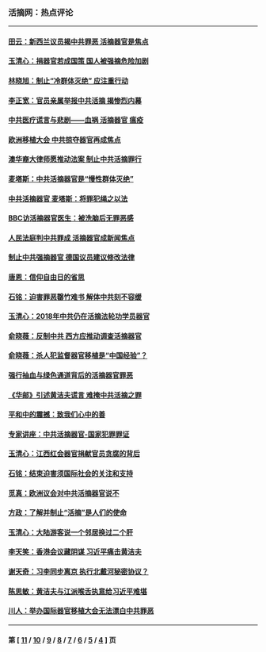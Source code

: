### 活摘网：热点评论
---
#### [田云：新西兰议员揭中共罪恶 活摘器官是焦点](../../pages/nf5879/n13070629.md?07100430) 
#### [玉清心：捐器官若成国策 国人被强摘危险加剧](../../pages/nf5879/n12802713.md?07100430) 
#### [林晓旭：制止“冷群体灭绝” 应注重行动](../../pages/nf5879/n12779736.md?07100430) 
#### [李正宽：官员亲属举报中共活摘 揭惨烈内幕](../../pages/nf5879/n12684490.md?07100430) 
#### [中共医疗谎言与悲剧——血祸 活摘器官 瘟疫](../../pages/nf5879/n12372103.md?07100430) 
#### [欧洲移植大会 中共掠夺器官再成焦点](../../pages/nf5879/n11538883.md?07100430) 
#### [澳华裔大律师愿推动法案 制止中共活摘罪行](../../pages/nf5879/n11377039.md?07100430) 
#### [麦塔斯：中共活摘器官是“慢性群体灭绝”](../../pages/nf5879/n11350529.md?07100430) 
#### [中共活摘器官 麦塔斯：将罪犯绳之以法](../../pages/nf5879/n11347973.md?07100430) 
#### [BBC访活摘器官医生：被洗脑后无罪恶感](../../pages/nf5879/n11335935.md?07100430) 
#### [人民法庭判中共罪成 活摘器官成新闻焦点](../../pages/nf5879/n11331578.md?07100430) 
#### [制止中共强摘器官 德国议员建议修改法律](../../pages/nf5879/n11249451.md?07100430) 
#### [唐恩：信仰自由日的省思](../../pages/nf5879/n11003525.md?07100430) 
#### [石铭：迫害罪恶罄竹难书  解体中共刻不容缓](../../pages/nf5879/n10942855.md?07100430) 
#### [玉清心：2018年中共仍在活摘法轮功学员器官](../../pages/nf5879/n10914646.md?07100430) 
#### [俞晓薇：反制中共 西方应推动调查活摘器官](../../pages/nf5879/n10794671.md?07100430) 
#### [俞晓薇：杀人犯监督器官移植是“中国经验”？](../../pages/nf5879/n10466427.md?07100430) 
#### [强行抽血与绿色通道背后的活摘器官罪恶](../../pages/nf5879/n10004708.md?07100430) 
#### [《华邮》引述黄洁夫谎言 难掩中共活摘之罪](../../pages/nf5879/n9642309.md?07100430) 
#### [平和中的震撼：致我们心中的善](../../pages/nf5879/n9021123.md?07100430) 
#### [专家讲座：中共活摘器官-国家犯罪罪证](../../pages/nf5879/n8828153.md?07100430) 
#### [玉清心：江西红会器官捐献官员贪腐的背后](../../pages/nf5879/n8522122.md?07100430) 
#### [石铭：结束迫害须国际社会的关注和支持](../../pages/nf5879/n8443497.md?07100430) 
#### [觅真：欧洲议会对中共活摘器官说不](../../pages/nf5879/n8337486.md?07100430) 
#### [方政：了解并制止“活摘”是人们的使命](../../pages/nf5879/n8329214.md?07100430) 
#### [玉清心：大陆游客说一个邻居换过二个肝](../../pages/nf5879/n8291404.md?07100430) 
#### [李天笑：香港会议藏阴谋 习近平痛击黄洁夫](../../pages/nf5879/n8241459.md?07100430) 
#### [谢天奇：习李同步离京 执行北戴河秘密协议？](../../pages/nf5879/n8230418.md?07100430) 
#### [陈思敏：黄洁夫与江派喉舌执意给习近平难堪](../../pages/nf5879/n8222166.md?07100430) 
#### [川人：举办国际器官移植大会无法漂白中共罪恶](../../pages/nf5879/n8221121.md?07100430) 

---
#### 第 [ [11](./11.md?07100430) / [10](./10.md?07100430) / [9](./9.md?07100430) / [8](./8.md?07100430) / [7](./7.md?07100430) / [6](./6.md?07100430) / [5](./5.md?07100430) / [4](./4.md?07100430) ] 页
